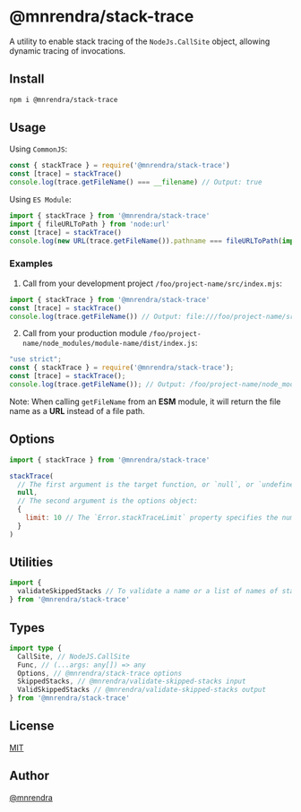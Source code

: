 # @mnrendra/stack-trace
A utility to enable stack tracing of the `NodeJs.CallSite` object, allowing dynamic tracing of invocations.

## Install
```bash
npm i @mnrendra/stack-trace
```

## Usage
Using `CommonJS`:
```javascript
const { stackTrace } = require('@mnrendra/stack-trace')
const [trace] = stackTrace()
console.log(trace.getFileName() === __filename) // Output: true
```

Using `ES Module`:
```javascript
import { stackTrace } from '@mnrendra/stack-trace'
import { fileURLToPath } from 'node:url'
const [trace] = stackTrace()
console.log(new URL(trace.getFileName()).pathname === fileURLToPath(import.meta.url)) // Output: true
```

### Examples
1. Call from your development project `/foo/project-name/src/index.mjs`:
```javascript
import { stackTrace } from '@mnrendra/stack-trace'
const [trace] = stackTrace()
console.log(trace.getFileName()) // Output: file:///foo/project-name/src/index.mjs
```

2. Call from your production module `/foo/project-name/node_modules/module-name/dist/index.js`:
```javascript
"use strict";
const { stackTrace } = require('@mnrendra/stack-trace');
const [trace] = stackTrace();
console.log(trace.getFileName()); // Output: /foo/project-name/node_modules/module-name/dist/index.js
```

Note: When calling `getFileName` from an <b>ESM</b> module, it will return the file name as a <b>URL</b> instead of a file path.

## Options
```javascript
import { stackTrace } from '@mnrendra/stack-trace'

stackTrace(
  // The first argument is the target function, or `null`, or `undefined`:
  null,
  // The second argument is the options object:
  {
    limit: 10 // The `Error.stackTraceLimit` property specifies the number of stack frames to be collected by a stack trace.
  }
)
```

## Utilities
```javascript
import {
  validateSkippedStacks // To validate a name or a list of names of stack traces that need to be skipped. More info: @see https://github.com/mnrendra/validate-skipped-stacks
} from '@mnrendra/stack-trace'
```

## Types
```typescript
import type {
  CallSite, // NodeJS.CallSite
  Func, // (...args: any[]) => any
  Options, // @mnrendra/stack-trace options
  SkippedStacks, // @mnrendra/validate-skipped-stacks input
  ValidSkippedStacks // @mnrendra/validate-skipped-stacks output
} from '@mnrendra/stack-trace'
```

## License
[MIT](https://github.com/mnrendra/stack-trace/blob/HEAD/LICENSE)

## Author
[@mnrendra](https://github.com/mnrendra)
